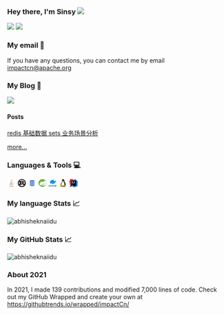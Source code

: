 ### Hey there, I'm Sinsy <img src="https://media.giphy.com/media/hvRJCLFzcasrR4ia7z/giphy.gif" width="25px">
[![](https://img.shields.io/badge/Homepage-about-brightgreen?style=flat-square)](https://blog.sincehub.cn/about/)
[![](https://img.shields.io/badge/InfoQ-sinsy-blue?style=flat-square)](https://www.infoq.cn/u/sinsy/publish)

### My email 📧
If you have any questions, you can contact me by email impactcn@apache.org

### My Blog :pencil:

[![](https://img.shields.io/badge/sinsy-blog-e91e63?style=flat-square&labelColor=1c40a5)](https://blog.sincehub.cn/)

#### Posts 

[redis 基础数据 sets 业务场景分析](https://blog.sincehub.cn/2020/11/28/redis-sets/)

[more...](https://blog.sincehub.cn/)

### Languages & Tools 💻

<code><img height="20" src="https://raw.githubusercontent.com/github/explore/main/topics/java/java.png"></code>
<code><img height="20" src="https://raw.githubusercontent.com/github/explore/main/topics/rust/rust.png"></code>
<code><img height="20" src="https://raw.githubusercontent.com/github/explore/main/topics/sql/sql.png"></code>
<code><img height="20" src="https://raw.githubusercontent.com/github/explore/main/topics/spring-boot/spring-boot.png"></code>
<code><img height="20" src="https://raw.githubusercontent.com/github/explore/main/topics/docker/docker.png"></code>
<code><img height="20" src="https://raw.githubusercontent.com/github/explore/main/topics/linux/linux.png"></code>
<code><img height="20" src="https://raw.githubusercontent.com/github/explore/main/topics/intellij-idea/intellij-idea.png"></code>

### My language Stats 📈
 
 <img src="https://github-readme-stats.vercel.app/api/top-langs/?username=impactCn&show_icons=true&theme=gotham" alt="abhisheknaiidu" />

### My GitHub Stats 📈

 <img src="https://github-readme-stats.vercel.app/api?username=impactCn&show_icons=true&theme=gotham" alt="abhisheknaiidu" />

### About 2021
 In 2021, I made 139 contributions and modified 7,000 lines of code. Check out my GitHub Wrapped and create your own at https://githubtrends.io/wrapped/impactCn/
